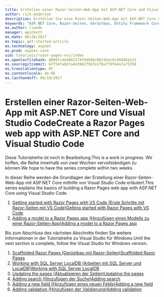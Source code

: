 ```yaml
---
title: Erstellen einer Razor-Seiten-Web-App mit ASP.NET Core und Visual Studio Code
author: rick-anderson
description: Erstellen Sie eine Razor-Seiten-Web-App mit ASP.NET Core und EF Core.
keywords: "ASP.NET Core, Razor-Seiten, Gerüstbau, Entity Framework Core, EF, EF Core, Datenbank, Visual Studio Code"
ms.author: riande
manager: wpickett
ms.date: 08/26/2017
ms.topic: get-started-article
ms.technology: aspnet
ms.prod: aspnet-core
uid: tutorials/razor-pages-vsc/index
ms.openlocfilehash: 80897c4b4882274f6d9dbc88c92ec9cd58481e23
ms.sourcegitcommit: 67f54fabbfa4e3942f5bfe1f8a7fdfe4a7a75358
ms.translationtype: HT
ms.contentlocale: de-DE
ms.lasthandoff: 09/19/2017
---
```

# <a name="create-a-razor-pages-web-app-with-aspnet-core-and-visual-studio-code"></a><span data-ttu-id="002e0-104">Erstellen einer Razor-Seiten-Web-App mit ASP.NET Core und Visual Studio Code</span><span class="sxs-lookup"><span data-stu-id="002e0-104">Create a Razor Pages web app with ASP.NET Core and Visual Studio Code</span></span>

<span data-ttu-id="002e0-105">Diese Tutorialreihe ist noch in Bearbeitung.</span><span class="sxs-lookup"><span data-stu-id="002e0-105">This is a work in progress.</span></span> <span data-ttu-id="002e0-106">Wir hoffen, die Reihe innerhalb von zwei Wochen vervollständigen zu können.</span><span class="sxs-lookup"><span data-stu-id="002e0-106">We hope to have the series complete within two weeks.</span></span>

<span data-ttu-id="002e0-107">In dieser Reihe werden die Grundlagen der Erstellung einer Razor-Seiten-Web-App mit ASP.NET Core mithilfe von Visual Studio Code erläutert.</span><span class="sxs-lookup"><span data-stu-id="002e0-107">This series explains the basics of building a Razor Pages web app with ASP.NET Core using Visual Studio Code.</span></span>

1. [<span data-ttu-id="002e0-108">Getting started with Razor Pages with VS Code (Erste Schritte mit Razor-Seiten mit VS Code)</span><span class="sxs-lookup"><span data-stu-id="002e0-108">Getting started with Razor Pages with VS Code</span></span>](xref:tutorials/razor-pages-vsc/razor-pages-start)
1. [<span data-ttu-id="002e0-109">Adding a model to a Razor Pages app (Hinzufügen eines Modells zu einer Razor-Seiten-App)</span><span class="sxs-lookup"><span data-stu-id="002e0-109">Adding a model to a Razor Pages app</span></span>](xref:tutorials/razor-pages-vsc/model)

<span data-ttu-id="002e0-110">Bis zum Abschluss des nächsten Abschnitts finden Sie weitere Informationen in der Tutorialreihe zu Visual Studio für Windows.</span><span class="sxs-lookup"><span data-stu-id="002e0-110">Until the next section is complete, follow the Visual Studio for Windows version.</span></span>


1. [<span data-ttu-id="002e0-111">Scaffolded Razor Pages (Gerüstbau mit Razor-Seiten)</span><span class="sxs-lookup"><span data-stu-id="002e0-111">Scaffolded Razor Pages</span></span>](xref:tutorials/razor-pages/page)
1. [<span data-ttu-id="002e0-112">Working with SQL Server LocalDB (Arbeiten mit SQL Server und LocalDB)</span><span class="sxs-lookup"><span data-stu-id="002e0-112">Working with SQL Server LocalDB</span></span>](xref:tutorials/razor-pages/sql)
1. [<span data-ttu-id="002e0-113">Updating the pages (Aktualisieren der Seiten)</span><span class="sxs-lookup"><span data-stu-id="002e0-113">Updating the pages</span></span>](xref:tutorials/razor-pages/da1)
1. [<span data-ttu-id="002e0-114">Adding search (Hinzufügen der Suche)</span><span class="sxs-lookup"><span data-stu-id="002e0-114">Adding search</span></span>](xref:tutorials/razor-pages/search)
1. [<span data-ttu-id="002e0-115">Adding a new field (Hinzufügen eines neuen Felds)</span><span class="sxs-lookup"><span data-stu-id="002e0-115">Adding a new field</span></span>](xref:tutorials/razor-pages/new-field)
1. [<span data-ttu-id="002e0-116">Adding validation (Hinzufügen der Validierung)</span><span class="sxs-lookup"><span data-stu-id="002e0-116">Adding validation</span></span>](xref:tutorials/razor-pages/validation)